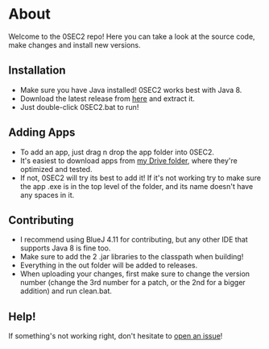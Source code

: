 # About
Welcome to the 0SEC2 repo! Here you can take a look at the source code, make changes and install new versions.

## Installation
- Make sure you have Java installed! 0SEC2 works best with Java 8.
- Download the latest release from [here](https://github.com/mochawoof/0sec2/releases/latest/download/0sec2.zip) and extract it.
- Just double-click 0SEC2.bat to run!

## Adding Apps
- To add an app, just drag n drop the app folder into 0SEC2.
- It's easiest to download apps from [my Drive folder](https://drive.google.com/drive/folders/1W_7SJnmdbcSrTfQdzSx4X4TKpFhLfR66?usp=sharing), where they're optimized and tested.
- If not, 0SEC2 will try its best to add it! If it's not working try to make sure the app .exe is in the top level of the folder, and its name doesn't have any spaces in it.

## Contributing
- I recommend using BlueJ 4.11 for contributing, but any other IDE that supports Java 8 is fine too.
- Make sure to add the 2 .jar libraries to the classpath when building!
- Everything in the out folder will be added to releases.
- When uploading your changes, first make sure to change the version number (change the 3rd number for a patch, or the 2nd for a bigger addition) and run clean.bat.

## Help!
If something's not working right, don't hesitate to [open an issue](https://github.com/mochawoof/0sec2/issues)!